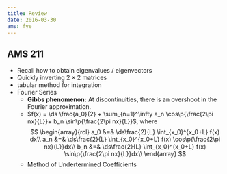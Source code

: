 ```yaml
---
title: Review
date: 2016-03-30
ams: fye
---
```


## AMS 211

- Recall how to obtain eigenvalues / eigenvectors
- Quickly inverting $2 \times 2$ matrices
- tabular method for integration
- Fourier Series
    - **Gibbs phenomenon:** At discontinuities, there is an overshoot in the Fourier approximation.
    - $f(x) = \ds \frac{a_0}{2} + \sum_{n=1}^\infty a_n \cos\p{\frac{2\pi nx}{L}}+ b_n \sin\p{\frac{2\pi nx}{L}}$, where
      $$
      \begin{array}{rcl}
        a_0 &=& \ds\frac{2}{L} \int_{x_0}^{x_0+L} f(x) dx\\
        a_n &=& \ds\frac{2}{L} \int_{x_0}^{x_0+L} f(x) \cos\p{\frac{2\pi nx}{L}}dx\\
        b_n &=& \ds\frac{2}{L} \int_{x_0}^{x_0+L} f(x) \sin\p{\frac{2\pi nx}{L}}dx\\
      \end{array}
      $$
    - Method of Undertermined Coefficients


